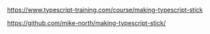 https://www.typescript-training.com/course/making-typescript-stick

https://github.com/mike-north/making-typescript-stick/

